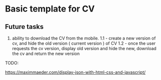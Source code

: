 # Basic template for CV

## Future tasks

1) ability to download the CV from the mobile.
1.1 - create a new version of cv, and hide the old version ( current version ) of CV
1.2 - once the user requests the cv version, display old version and hide the new, download the cv and return the new version 

TODO:

https://maximmaeder.com/display-json-with-html-css-and-javascript/

